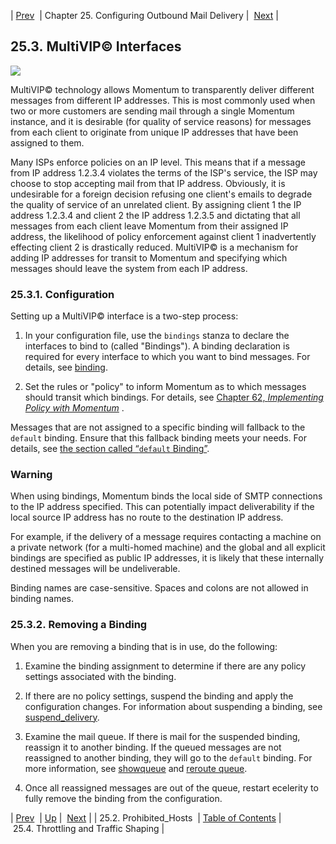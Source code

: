| [Prev](outbound_mail.prohibited.hosts)  | Chapter 25. Configuring Outbound Mail Delivery |  [Next](outbound_mail.traffic.shaping) |

## 25.3. MultiVIP© Interfaces

<a className="indexterm" name="idp3618464"></a>![](images/multivip.png)

MultiVIP© technology allows Momentum to transparently deliver different messages from different IP addresses. This is most commonly used when two or more customers are sending mail through a single Momentum instance, and it is desirable (for quality of service reasons) for messages from each client to originate from unique IP addresses that have been assigned to them.

Many ISPs enforce policies on an IP level. This means that if a message from IP address 1.2.3.4 violates the terms of the ISP's service, the ISP may choose to stop accepting mail from that IP address. Obviously, it is undesirable for a foreign decision refusing one client's emails to degrade the quality of service of an unrelated client. By assigning client 1 the IP address 1.2.3.4 and client 2 the IP address 1.2.3.5 and dictating that all messages from each client leave Momentum from their assigned IP address, the likelihood of policy enforcement against client 1 inadvertently effecting client 2 is drastically reduced. MultiVIP© is a mechanism for adding IP addresses for transit to Momentum and specifying which messages should leave the system from each IP address.

### 25.3.1. Configuration

Setting up a MultiVIP© interface is a two-step process:

1.  In your configuration file, use the `bindings` stanza to declare the interfaces to bind to (called "Bindings"). A binding declaration is required for every interface to which you want to bind messages. For details, see [binding](conf.ref.binding "binding").

2.  Set the rules or "policy" to inform Momentum as to which messages should transit which bindings. For details, see [Chapter 62, *Implementing Policy with Momentum*](policy "Chapter 62. Implementing Policy with Momentum") .

Messages that are not assigned to a specific binding will fallback to the `default` binding. Ensure that this fallback binding meets your needs. For details, see [the section called “`default` Binding”](conf.ref.binding#conf.ref.binding.default "default Binding").

### Warning

When using bindings, Momentum binds the local side of SMTP connections to the IP address specified. This can potentially impact deliverability if the local source IP address has no route to the destination IP address.

For example, if the delivery of a message requires contacting a machine on a private network (for a multi-homed machine) and the global and all explicit bindings are specified as public IP addresses, it is likely that these internally destined messages will be undeliverable.

Binding names are case-sensitive. Spaces and colons are not allowed in binding names.

### 25.3.2. Removing a Binding

When you are removing a binding that is in use, do the following:

1.  Examine the binding assignment to determine if there are any policy settings associated with the binding.

2.  If there are no policy settings, suspend the binding and apply the configuration changes. For information about suspending a binding, see [suspend_delivery](conf.ref.suspend_delivery "suspend_delivery").

3.  Examine the mail queue. If there is mail for the suspended binding, reassign it to another binding. If the queued messages are not reassigned to another binding, they will go to the `default` binding. For more information, see [showqueue](console_commands.showqueue "showqueue") and [reroute queue](console_commands.reroute_queue "reroute queue").

4.  Once all reassigned messages are out of the queue, restart ecelerity to fully remove the binding from the configuration.

| [Prev](outbound_mail.prohibited.hosts)  | [Up](outbound_mail) |  [Next](outbound_mail.traffic.shaping) |
| 25.2. Prohibited_Hosts  | [Table of Contents](index) |  25.4. Throttling and Traffic Shaping |

